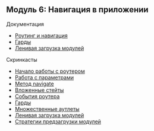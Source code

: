 ## Модуль 6: Навигация в приложении

Документация

- [Роутинг и навигация](https://angular.io/guide/router)
- [Гарды](https://angular.io/guide/router#milestone-5-route-guards)
- [Ленивая загрузка модулей ](https://angular.io/guide/router#lazy-loading-route-configuration)

Скринкасты

- [Начало работы с роутером](https://learn.javascript.ru/screencast/angular#router-intro)
- [Работа с параметрами](https://learn.javascript.ru/screencast/angular#router-params)
- [Метод navigate](https://learn.javascript.ru/screencast/angular#router-navigate)
- [Вложенные стейты](https://learn.javascript.ru/screencast/angular#router-nested-states)
- [События роутера](https://learn.javascript.ru/screencast/angular#router-events)
- [Гарды](https://learn.javascript.ru/screencast/angular#router-guards)
- [Множественные аутлеты](https://learn.javascript.ru/screencast/angular#router-named-outlets)
- [Ленивая загрузка модулей](https://learn.javascript.ru/screencast/angular#router-lazy-loading)
- [Стратегии предзагрузки модулей](https://learn.javascript.ru/screencast/angular#router-preloading-strategy)